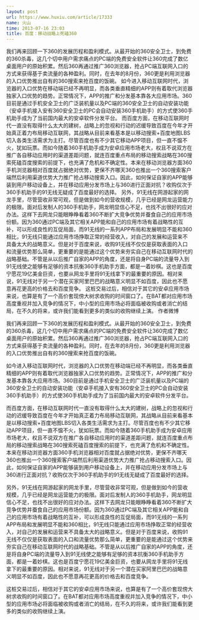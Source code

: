 ```yaml
---
layout: post
url: https://www.huxiu.com/article/17333
name: 火山
time: 2013-07-16 23:03
title: 百度：移动战略上死磕360
---
```

我们再来回顾一下360的发展历程和盈利模式。从最开始的360安全卫士，到免费的360杀毒，这几个切中用户需求痛点的PC端的免费安全软件让360完成了数亿桌面用户的原始积累。然后360再通过推广360浏览器，抢占PC端互联网入口的方式来获得基于卖流量的各种盈利。同时，在去年的8月份，360更是利用浏览器的入口优势推出自有的360搜索来抢百度的饭碗。 如今进入移动互联网时代，浏览器的入口优势在移动端已经不再明显，而各类垂直精细的APP则有着取代浏览器独家入口优势的趋势。正常情况下，APP的推广和分发基本靠各大应用市场。360目前是通过手机安全卫士的广泛装机量以及PC端的360安全卫士的自动安装功能（安卓手机接入安有360安全卫士的PC会自动安装360手机助手）的方式使360手机助手成为了当前国内最大的安卓软件分发平台。 而百度方面，在移动互联网时代一直没有取得什么太大的建树，战略上的忽视和行动的迟缓导致百度在今年才开始真正着力布局移动互联网，其战略从目前来看基本是以移动搜索+百度地图LBS切入各类生活需求为主打。尽管百度也有不少其它移动APP项目，但一直不愠不火，犹如玩票。而如今随着360手机助手成为安卓应用市场老大，权且不说双方在推广各自移动应用时的渠道差距问题，就连百度重点布局的移动搜索战略在360搜索死磕百度搜索的前提下，也充满了危机和不确定性。本来在移动浏览器方面360手机浏览器相对百度就占据绝对优势，更保不齐哪天360也推出一个360搜索客户端然后利用渠道优势大力推广抢占移动搜索入口。因此，如何保证自家的APP能够装到用户移动设备上，并在移动应用分发市场上与360进行正面对抗？收购仅次于360手机助手的91无线无疑成了百度最好的选择。 另外，91无线在网游起家的网龙手里，尽管营收非常可观，但是做到如今的营收规模，几乎已经是网龙运营能力的极限。面对后发制人的360手机助手，网龙明显信心不足，也找不出很好的应对办法。这样下去网龙只能眼睁睁看着360不断扩大竞争优势并蚕食自己的应用市场份额。因为360通过PC端及其它相关APP能和自己的应用市场有着战略性的互补，可以形成良性的互促局面，而91无线的一系列APP布局和发展明显不能和360相比，91无线只能通过应用市场挣取正常的经营收入，对自己的发展和运营来不具备太大的战略意义。但是对于百度来说，收购91无线不仅仅是获取表面的入口和流量优势那么简单，更重要的是能通过这个优势来夯实自己在移动互联网时代的战略基础。不管是从以后推广自家的APP的角度，还是将自身PC端的流量导入到91无线使之能够有足够的资本抗衡360手机助手方面，都是一着妙棋。这也是百度宁愿花19亿美金巨资，也要从网龙手里将91无线拿下的最重要的原因。相对来说，91无线对于另一个潜在买家阿里巴巴的战略意义明显不如百度，因此也不愿意再花更高的价格去和百度竞争。 这桩交易过后，相信对于其它的安卓应用市场来说，也算是有了一个高价套现傍大树求收购的时间窗口了。在BAT都对应用市场高度重视并加入竞争的情况下，中小型的应用市场必将面临被收购或者消亡的结局，在不久的将来，或许我们能看到更多的类似的收购继续上演。 作者微博

我们再来回顾一下360的发展历程和盈利模式。从最开始的360安全卫士，到免费的360杀毒，这几个切中用户需求痛点的PC端的免费安全软件让360完成了数亿桌面用户的原始积累。然后360再通过推广360浏览器，抢占PC端互联网入口的方式来获得基于卖流量的各种盈利。同时，在去年的8月份，360更是利用浏览器的入口优势推出自有的360搜索来抢百度的饭碗。

如今进入移动互联网时代，浏览器的入口优势在移动端已经不再明显，而各类垂直精细的APP则有着取代浏览器独家入口优势的趋势。正常情况下，APP的推广和分发基本靠各大应用市场。360目前是通过手机安全卫士的广泛装机量以及PC端的360安全卫士的自动安装功能（安卓手机接入安有360安全卫士的PC会自动安装360手机助手）的方式使360手机助手成为了当前国内最大的安卓软件分发平台。

而百度方面，在移动互联网时代一直没有取得什么太大的建树，战略上的忽视和行动的迟缓导致百度在今年才开始真正着力布局移动互联网，其战略从目前来看基本是以移动搜索+百度地图LBS切入各类生活需求为主打。尽管百度也有不少其它移动APP项目，但一直不愠不火，犹如玩票。而如今随着360手机助手成为安卓应用市场老大，权且不说双方在推广各自移动应用时的渠道差距问题，就连百度重点布局的移动搜索战略在360搜索死磕百度搜索的前提下，也充满了危机和不确定性。本来在移动浏览器方面360手机浏览器相对百度就占据绝对优势，更保不齐哪天360也推出一个360搜索客户端然后利用渠道优势大力推广抢占移动搜索入口。因此，如何保证自家的APP能够装到用户移动设备上，并在移动应用分发市场上与360进行正面对抗？收购仅次于360手机助手的91无线无疑成了百度最好的选择。

另外，91无线在网游起家的网龙手里，尽管营收非常可观，但是做到如今的营收规模，几乎已经是网龙运营能力的极限。面对后发制人的360手机助手，网龙明显信心不足，也找不出很好的应对办法。这样下去网龙只能眼睁睁看着360不断扩大竞争优势并蚕食自己的应用市场份额。因为360通过PC端及其它相关APP能和自己的应用市场有着战略性的互补，可以形成良性的互促局面，而91无线的一系列APP布局和发展明显不能和360相比，91无线只能通过应用市场挣取正常的经营收入，对自己的发展和运营来不具备太大的战略意义。但是对于百度来说，收购91无线不仅仅是获取表面的入口和流量优势那么简单，更重要的是能通过这个优势来夯实自己在移动互联网时代的战略基础。不管是从以后推广自家的APP的角度，还是将自身PC端的流量导入到91无线使之能够有足够的资本抗衡360手机助手方面，都是一着妙棋。这也是百度宁愿花19亿美金巨资，也要从网龙手里将91无线拿下的最重要的原因。相对来说，91无线对于另一个潜在买家阿里巴巴的战略意义明显不如百度，因此也不愿意再花更高的价格去和百度竞争。

这桩交易过后，相信对于其它的安卓应用市场来说，也算是有了一个高价套现傍大树求收购的时间窗口了。在BAT都对应用市场高度重视并加入竞争的情况下，中小型的应用市场必将面临被收购或者消亡的结局，在不久的将来，或许我们能看到更多的类似的收购继续上演。

